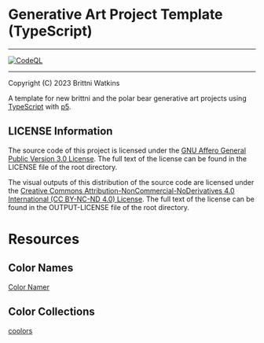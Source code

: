 # Generative Art Project Template (TypeScript)

----

[![CodeQL](https://github.com/brittni-and-the-polar-bear/generative-art-project-template/actions/workflows/codeql.yml/badge.svg)](https://github.com/brittni-and-the-polar-bear/generative-art-project-template/actions/workflows/codeql.yml)

----

Copyright (C) 2023 Brittni Watkins

A template for new brittni and the polar bear generative art projects using [TypeScript](https://www.typescriptlang.org/) with [p5](https://p5js.org/).

## LICENSE Information

The source code of this project is licensed under the [GNU Affero General Public Version 3.0 License](https://www.gnu.org/licenses/agpl-3.0.en.html).  The full text of the license can be found in the LICENSE file of the root directory.

The visual outputs of this distribution of the source code are licensed under the [Creative Commons Attribution-NonCommercial-NoDerivatives 4.0 International (CC BY-NC-ND 4.0) License](https://creativecommons.org/licenses/by-nc-nd/4.0/).  The full text of the license can be found in the OUTPUT-LICENSE file of the root directory.

# Resources

## Color Names

[Color Namer](https://colornamer.robertcooper.me/)

## Color Collections

[coolors](https://coolors.co/)
